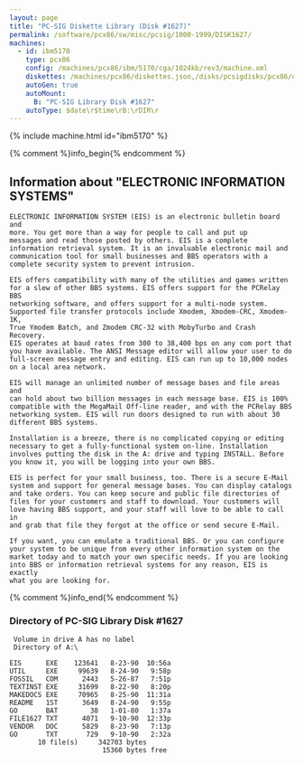 ```yaml
---
layout: page
title: "PC-SIG Diskette Library (Disk #1627)"
permalink: /software/pcx86/sw/misc/pcsig/1000-1999/DISK1627/
machines:
  - id: ibm5170
    type: pcx86
    config: /machines/pcx86/ibm/5170/cga/1024kb/rev3/machine.xml
    diskettes: /machines/pcx86/diskettes.json,/disks/pcsigdisks/pcx86/diskettes.json
    autoGen: true
    autoMount:
      B: "PC-SIG Library Disk #1627"
    autoType: $date\r$time\rB:\rDIR\r
---
```


{% include machine.html id="ibm5170" %}

{% comment %}info_begin{% endcomment %}

## Information about "ELECTRONIC INFORMATION SYSTEMS"

    ELECTRONIC INFORMATION SYSTEM (EIS) is an electronic bulletin board and
    more. You get more than a way for people to call and put up
    messages and read those posted by others. EIS is a complete
    information retrieval system. It is an invaluable electronic mail and
    communication tool for small businesses and BBS operators with a
    complete security system to prevent intrusion.
    
    EIS offers compatibility with many of the utilities and games written
    for a slew of other BBS systems. EIS offers support for the PCRelay BBS
    networking software, and offers support for a multi-node system.
    Supported file transfer protocols include Xmodem, Xmodem-CRC, Xmodem-1K,
    True Ymodem Batch, and Zmodem CRC-32 with MobyTurbo and Crash Recovery.
    EIS operates at baud rates from 300 to 38,400 bps on any com port that
    you have available. The ANSI Message editor will allow your user to do
    full-screen message entry and editing. EIS can run up to 10,000 nodes
    on a local area network.
    
    EIS will manage an unlimited number of message bases and file areas and
    can hold about two billion messages in each message base. EIS is 100%
    compatible with the MegaMail Off-line reader, and with the PCRelay BBS
    networking system. EIS will run doors designed to run with about 30
    different BBS systems.
    
    Installation is a breeze, there is no complicated copying or editing
    necessary to get a fully-functional system on-line. Installation
    involves putting the disk in the A: drive and typing INSTALL. Before
    you know it, you will be logging into your own BBS.
    
    EIS is perfect for your small business, too. There is a secure E-Mail
    system and support for general message bases. You can display catalogs
    and take orders. You can keep secure and public file directories of
    files for your customers and staff to download. Your customers will
    love having BBS support, and your staff will love to be able to call in
    and grab that file they forgot at the office or send secure E-Mail.
    
    If you want, you can emulate a traditional BBS. Or you can configure
    your system to be unique from every other information system on the
    market today and to match your own specific needs. If you are looking
    into BBS or information retrieval systems for any reason, EIS is exactly
    what you are looking for.
{% comment %}info_end{% endcomment %}


### Directory of PC-SIG Library Disk #1627

     Volume in drive A has no label
     Directory of A:\

    EIS      EXE    123641   8-23-90  10:56a
    UTIL     EXE     99639   8-24-90   9:58p
    FOSSIL   COM      2443   5-26-87   7:51p
    TEXTINST EXE     31699   8-22-90   8:20p
    MAKEDOCS EXE     70965   8-25-90  11:31a
    README   1ST      3649   8-24-90   9:55p
    GO       BAT        38   1-01-80   1:37a
    FILE1627 TXT      4071   9-10-90  12:33p
    VENDOR   DOC      5829   8-23-90   7:13p
    GO       TXT       729   9-10-90   2:32a
           10 file(s)     342703 bytes
                           15360 bytes free
